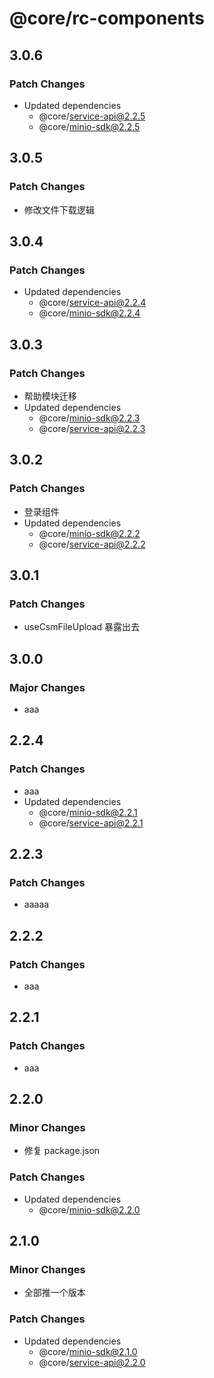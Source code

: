 # @core/rc-components

## 3.0.6

### Patch Changes

- Updated dependencies
  - @core/service-api@2.2.5
  - @core/minio-sdk@2.2.5

## 3.0.5

### Patch Changes

- 修改文件下载逻辑

## 3.0.4

### Patch Changes

- Updated dependencies
  - @core/service-api@2.2.4
  - @core/minio-sdk@2.2.4

## 3.0.3

### Patch Changes

- 帮助模块迁移
- Updated dependencies
  - @core/minio-sdk@2.2.3
  - @core/service-api@2.2.3

## 3.0.2

### Patch Changes

- 登录组件
- Updated dependencies
  - @core/minio-sdk@2.2.2
  - @core/service-api@2.2.2

## 3.0.1

### Patch Changes

- useCsmFileUpload 暴露出去

## 3.0.0

### Major Changes

- aaa

## 2.2.4

### Patch Changes

- aaa
- Updated dependencies
  - @core/minio-sdk@2.2.1
  - @core/service-api@2.2.1

## 2.2.3

### Patch Changes

- aaaaa

## 2.2.2

### Patch Changes

- aaa

## 2.2.1

### Patch Changes

- aaa

## 2.2.0

### Minor Changes

- 修复 package.json

### Patch Changes

- Updated dependencies
  - @core/minio-sdk@2.2.0

## 2.1.0

### Minor Changes

- 全部推一个版本

### Patch Changes

- Updated dependencies
  - @core/minio-sdk@2.1.0
  - @core/service-api@2.2.0
